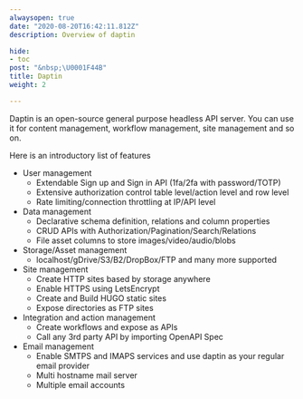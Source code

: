 ```yaml
---
alwaysopen: true 
date: "2020-08-20T16:42:11.812Z"
description: Overview of daptin 

hide:
- toc 
post: "&nbsp;\U0001F44B"
title: Daptin 
weight: 2

---
```


Daptin is an open-source general purpose headless API server. You can use it for content management, workflow management, site management and so on.

Here is an introductory list of features

- User management
  - Extendable Sign up and Sign in API (1fa/2fa with password/TOTP)
  - Extensive authorization control table level/action level and row level
  - Rate limiting/connection throttling at IP/API level
- Data management
  - Declarative schema definition, relations and column properties
  - CRUD APIs with Authorization/Pagination/Search/Relations
  - File asset columns to store images/video/audio/blobs
- Storage/Asset management
  - localhost/gDrive/S3/B2/DropBox/FTP and many more supported
- Site management
  - Create HTTP sites based by storage anywhere
  - Enable HTTPS using LetsEncrypt
  - Create and Build HUGO static sites
  - Expose directories as FTP sites
- Integration and action management
  - Create workflows and expose as APIs
  - Call any 3rd party API by importing OpenAPI Spec
- Email management
  - Enable SMTPS and IMAPS services and use daptin as your regular email provider
  - Multi hostname mail server
  - Multiple email accounts
